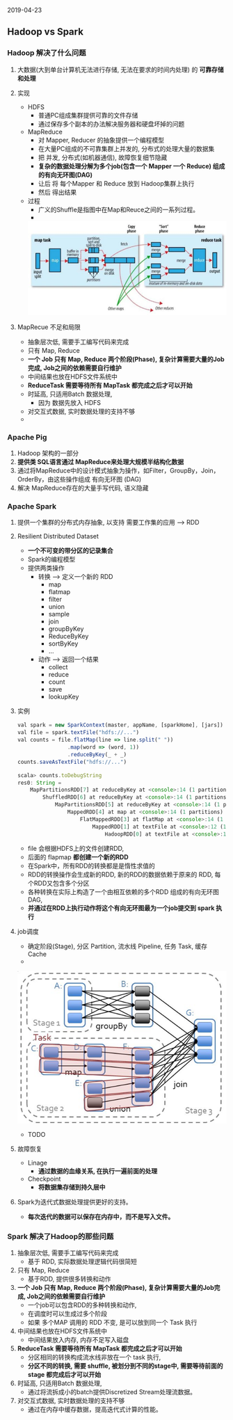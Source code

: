 2019-04-23

## Hadoop vs Spark

### Hadoop 解决了什么问题
1. 大数据(大到单台计算机无法进行存储, 无法在要求的时间内处理) 的 **可靠存储和处理**
2. 实现
    - HDFS
        - 普通PC组成集群提供可靠的文件存储
        - 通过保存多个副本的办法解决服务器和硬盘坏掉的问题
    - MapReduce
        - 对 Mapper, Reducer 的抽象提供一个编程模型
        - 在大量PC组成的不可靠集群上并发的, 分布式的处理大量的数据集
        - 把 并发, 分布式(如机器通信), 故障恢复细节隐藏
        - **复杂的数据处理分解为多个job(包含一个 Mapper 一个 Reduce) 组成的有向无环图(DAG)**
        - 让后 将 每个Mapper 和 Reduce 放到 Hadoop集群上执行
        - 然后 得出结果
    - 过程
        - 广义的Shuffle是指图中在Map和Reuce之间的一系列过程。
        -
        ![](1.jpg)

3. MapRecue 不足和局限
    - 抽象层次低, 需要手工编写代码来完成
    - 只有 Map, Reduce
    - **一个 Job 只有 Map, Reduce 两个阶段(Phase), 复杂计算需要大量的Job完成, Job之间的依赖需要自行维护** 
    - 中间结果也放在HDFS文件系统中
    - **ReduceTask 需要等待所有 MapTask 都完成之后才可以开始**
    - 时延高, 只适用Batch 数据处理, 
        - 因为 数据先放入 HDFS
    - 对交互式数据, 实时数据处理的支持不够
    - 

### Apache Pig
1. Hadoop 架构的一部分
2. **提供类 SQL语言通过 MapReduce来处理大规模半结构化数据**
3. 通过将MapReduce中的设计模式抽象为操作，如Filter，GroupBy，Join，OrderBy，由这些操作组成 有向无环图 (DAG)
4. 解决 MapReduce存在的大量手写代码, 语义隐藏  

### Apache Spark
1. 提供一个集群的分布式内存抽象, 以支持 需要工作集的应用 --> RDD
2. Resilient Distributed Dataset
    - **一个不可变的带分区的记录集合**
    - Spark的编程模型
    - 提供两类操作
        - 转换 --> 定义一个新的 RDD
            - map
            - flatmap
            - filter
            - union
            - sample
            - join
            - groupByKey
            - ReduceByKey
            - sortByKey
            - ...
        - 动作 --> 返回一个结果
            - collect
            - reduce
            - count
            - save
            - lookupKey
2. 实例
    ```javascript
    val spark = new SparkContext(master, appName, [sparkHome], [jars])
    val file = spark.textFile("hdfs://...")
    val counts = file.flatMap(line => line.split(" "))
                    .map(word => (word, 1))
                    .reduceByKey(_ + _)
    counts.saveAsTextFile("hdfs://...")
    ```
    ```javascript
    scala> counts.toDebugString
    res0: String =
        MapPartitionsRDD[7] at reduceByKey at <console>:14 (1 partitions)
            ShuffledRDD[6] at reduceByKey at <console>:14 (1 partitions)
                MapPartitionsRDD[5] at reduceByKey at <console>:14 (1 partitions)
                    MappedRDD[4] at map at <console>:14 (1 partitions)
                        FlatMappedRDD[3] at flatMap at <console>:14 (1 partitions)
                            MappedRDD[1] at textFile at <console>:12 (1 partitions)
                                HadoopRDD[0] at textFile at <console>:12 (1 partitions)
    ```
    
    - file 会根据HDFS上的文件创建RDD, 
    - 后面的 flapmap **都创建一个新的RDD**
    - 在Spark中，所有RDD的转换都是是惰性求值的
    - RDD的转换操作会生成新的RDD, 新的RDD的数据依赖于原来的 RDD, 每个RDD又包含多个分区
    - 各种转换在实际上构造了一个由相互依赖的多个RDD 组成的有向无环图 DAG, 
    - **并通过在RDD上执行动作将这个有向无环图最为一个job提交到 spark 执行**

3. job调度
    - 确定阶段(Stage), 分区 Partition, 流水线 Pipeline, 任务 Task, 缓存 Cache
    - 
    ![](2.jpg)
    
    - TODO

4. 故障恢复
    - Linage
        - **通过数据的血缘关系, 在执行一遍前面的处理**
    - Checkpoint
        - **将数据集存储到持久层中**
5. Spark为迭代式数据处理提供更好的支持。
    - **每次迭代的数据可以保存在内存中，而不是写入文件。**
    
### Spark 解决了Hadoop的那些问题
1. 抽象层次低, 需要手工编写代码来完成
    - 基于 RDD, 实际数据处理逻辑代码很简短
1. 只有 Map, Reduce
    - 基于RDD, 提供很多转换和动作
1. **一个 Job 只有 Map, Reduce 两个阶段(Phase), 复杂计算需要大量的Job完成, Job之间的依赖需要自行维护** 
    - 一个job可以包含RDD的多种转换和动作, 
    - 在调度时可以生成过多个阶段
    - 如果 多个MAP 调用的 RDD 不变,  是可以放到同一个 Task 执行
1. 中间结果也放在HDFS文件系统中
    - 中间结果放入内存, 内存不足写入磁盘
1. **ReduceTask 需要等待所有 MapTask 都完成之后才可以开始**
    - 分区相同的转换构成流水线非放在一个 task 执行, 
    - **分区不同的转换, 需要 shuffle, 被划分到不同的stage中, 需要等待前面的stage 都完成后才可以开始**
1. 时延高, 只适用Batch 数据处理, 
    - 通过将流拆成小的batch提供Discretized Stream处理流数据。
1. 对交互式数据, 实时数据处理的支持不够
    - 通过在内存中缓存数据，提高迭代式计算的性能。

    